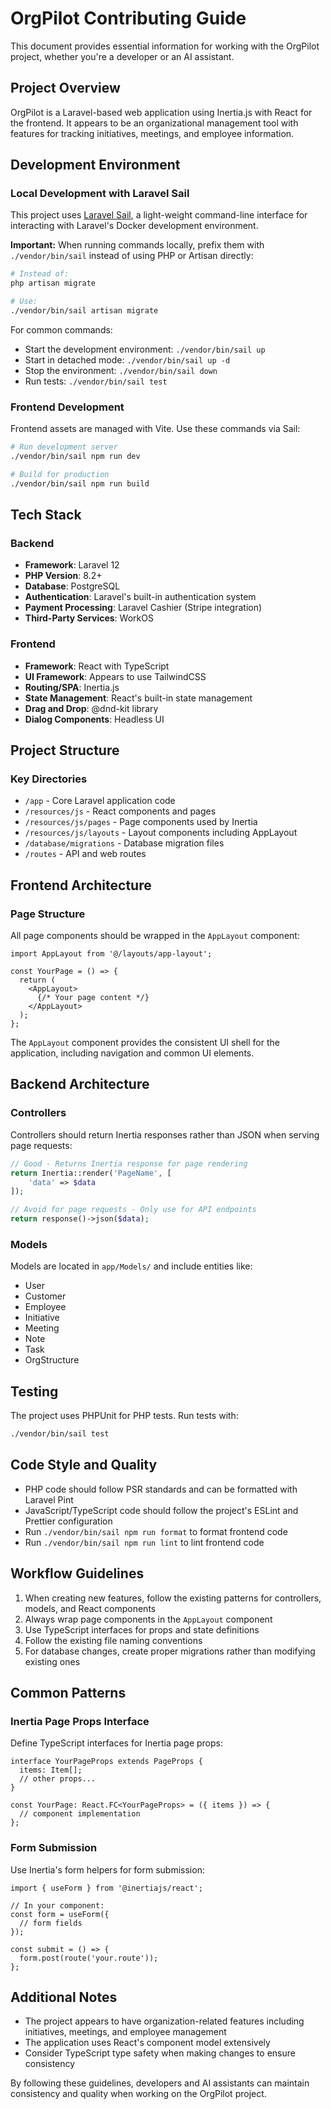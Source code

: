 # OrgPilot Contributing Guide

This document provides essential information for working with the OrgPilot project, whether you're a developer or an AI assistant.

## Project Overview

OrgPilot is a Laravel-based web application using Inertia.js with React for the frontend. It appears to be an organizational management tool with features for tracking initiatives, meetings, and employee information.

## Development Environment

### Local Development with Laravel Sail

This project uses [Laravel Sail](https://laravel.com/docs/sail), a light-weight command-line interface for interacting with Laravel's Docker development environment.

**Important:** When running commands locally, prefix them with `./vendor/bin/sail` instead of using PHP or Artisan directly:

```bash
# Instead of:
php artisan migrate

# Use:
./vendor/bin/sail artisan migrate
```

For common commands:
- Start the development environment: `./vendor/bin/sail up`
- Start in detached mode: `./vendor/bin/sail up -d`
- Stop the environment: `./vendor/bin/sail down`
- Run tests: `./vendor/bin/sail test`

### Frontend Development

Frontend assets are managed with Vite. Use these commands via Sail:

```bash
# Run development server
./vendor/bin/sail npm run dev

# Build for production
./vendor/bin/sail npm run build
```

## Tech Stack

### Backend
- **Framework**: Laravel 12
- **PHP Version**: 8.2+
- **Database**: PostgreSQL
- **Authentication**: Laravel's built-in authentication system
- **Payment Processing**: Laravel Cashier (Stripe integration)
- **Third-Party Services**: WorkOS

### Frontend
- **Framework**: React with TypeScript
- **UI Framework**: Appears to use TailwindCSS
- **Routing/SPA**: Inertia.js
- **State Management**: React's built-in state management
- **Drag and Drop**: @dnd-kit library
- **Dialog Components**: Headless UI

## Project Structure

### Key Directories
- `/app` - Core Laravel application code
- `/resources/js` - React components and pages
- `/resources/js/pages` - Page components used by Inertia
- `/resources/js/layouts` - Layout components including AppLayout
- `/database/migrations` - Database migration files
- `/routes` - API and web routes

## Frontend Architecture

### Page Structure
All page components should be wrapped in the `AppLayout` component:

```tsx
import AppLayout from '@/layouts/app-layout';

const YourPage = () => {
  return (
    <AppLayout>
      {/* Your page content */}
    </AppLayout>
  );
};
```

The `AppLayout` component provides the consistent UI shell for the application, including navigation and common UI elements.

## Backend Architecture

### Controllers
Controllers should return Inertia responses rather than JSON when serving page requests:

```php
// Good - Returns Inertia response for page rendering
return Inertia::render('PageName', [
    'data' => $data
]);

// Avoid for page requests - Only use for API endpoints
return response()->json($data);
```

### Models
Models are located in `app/Models/` and include entities like:
- User
- Customer
- Employee
- Initiative
- Meeting
- Note
- Task
- OrgStructure

## Testing

The project uses PHPUnit for PHP tests. Run tests with:

```bash
./vendor/bin/sail test
```

## Code Style and Quality

- PHP code should follow PSR standards and can be formatted with Laravel Pint
- JavaScript/TypeScript code should follow the project's ESLint and Prettier configuration
- Run `./vendor/bin/sail npm run format` to format frontend code
- Run `./vendor/bin/sail npm run lint` to lint frontend code

## Workflow Guidelines

1. When creating new features, follow the existing patterns for controllers, models, and React components
2. Always wrap page components in the `AppLayout` component
3. Use TypeScript interfaces for props and state definitions
4. Follow the existing file naming conventions
5. For database changes, create proper migrations rather than modifying existing ones

## Common Patterns

### Inertia Page Props Interface
Define TypeScript interfaces for Inertia page props:

```tsx
interface YourPageProps extends PageProps {
  items: Item[];
  // other props...
}

const YourPage: React.FC<YourPageProps> = ({ items }) => {
  // component implementation
};
```

### Form Submission
Use Inertia's form helpers for form submission:

```tsx
import { useForm } from '@inertiajs/react';

// In your component:
const form = useForm({
  // form fields
});

const submit = () => {
  form.post(route('your.route'));
};
```

## Additional Notes

- The project appears to have organization-related features including initiatives, meetings, and employee management
- The application uses React's component model extensively
- Consider TypeScript type safety when making changes to ensure consistency

By following these guidelines, developers and AI assistants can maintain consistency and quality when working on the OrgPilot project.
